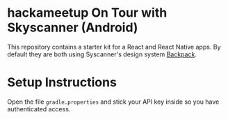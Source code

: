 #  hackameetup On Tour with Skyscanner (Android)

This repository contains a starter kit for a React and React Native apps. By default they are both using Syscanner's design system [Backpack](https://backpack.github.io/).

Setup Instructions
==================

Open the file `gradle.properties` and stick your API key inside so you have authenticated access.

